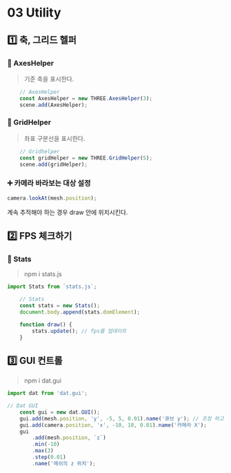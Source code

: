# 03 Utility



## :one: 축, 그리드 헬퍼



### :book: AxesHelper

>  기준 축을 표시한다.

```js
	// AxesHelper
	const AxesHelper = new THREE.AxesHelper(3);
	scene.add(AxesHelper);
```



### :book: GridHelper

> 좌표 구분선을 표시한다.

```js
	// Gridhelper
	const gridHelper = new THREE.GridHelper(5);
	scene.add(gridHelper);
```



### :heavy_plus_sign: 카메라 바라보는 대상 설정

```js
camera.lookAt(mesh.position);
```

계속  추적해야 하는 경우 draw 안에 위치시킨다.

## :two: FPS 체크하기



### :book: Stats

> npm i stats.js

```js
import Stats from `stats.js`;

    // Stats
    const stats = new Stats();
    document.body.append(stats.domElement);

	function draw() {
        stats.update(); // fps를 업데이트
	}
```



## :three: GUI 컨트롤

> npm i dat.gui

```js
import dat from 'dat.gui';

// Dat GUI
    const gui = new dat.GUI();
    gui.add(mesh.position, 'y', -5, 5, 0.01).name('큐브 y'); // 조정 하고 싶은 오브젝트, 속성, 범위
    gui.add(camera.position, 'x', -10, 10, 0.01).name('카메라 X');
    gui
        .add(mesh.position, `z`)
        .min(-10)
        .max(3)
        .step(0.01)
        .name('메쉬의 z 위치');
```

